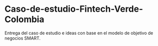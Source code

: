 # Caso-de-estudio-Fintech-Verde-Colombia
Entrega del caso de estudio e ideas con base en el modelo de objetivo de negocios SMART.
